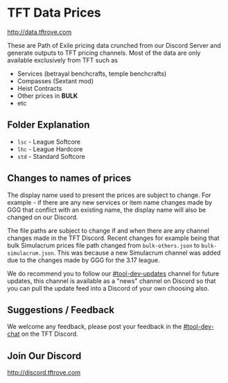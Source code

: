 # TFT Data Prices

http://data.tftrove.com

These are Path of Exile pricing data crunched from our Discord Server and generate outputs to TFT pricing channels. Most of the data are only available exclusively from TFT such as
- Services (betrayal benchcrafts, temple benchcrafts)
- Compasses (Sextant mod)
- Heist Contracts
- Other prices in **BULK**
- etc


## Folder Explanation

- `lsc` - League Softcore
- `lhc` - League Hardcore
- `std` - Standard Softcore


## Changes to names of prices

The display name used to present the prices are subject to change. For example - if there are any new services or item name changes made by GGG that conflict with an existing name, the display name will also be changed on our Discord.

The file paths are subject to change if and when there are any channel changes made in the TFT Discord. 
Recent changes for example being that bulk Simulacrum prices file path changed from `bulk-others.json` to `bulk-simulacrum.json`. This was because a new Simulacrum channel was added due to the changes made by GGG for the 3.17 league.

We do recommend you to follow our [#tool-dev-updates](https://discord.com/channels/645607528297922560/680321716412481564) channel for future updates, this channel is available as a "news" channel on Discord so that you can pull the update feed into a Discord of your own choosing also.


## Suggestions / Feedback

We welcome any feedback, please post your feedback in the [#tool-dev-chat](https://discord.com/channels/645607528297922560/680796887259021342) on the TFT Discord.


## Join Our Discord

http://discord.tftrove.com

